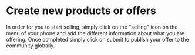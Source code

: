 # Create new products or offers

In order for you to start selling, simply click on the "selling" icon on the menu of your phone and add the different information about what you are offering. Once completed simply click on submit to publish your offer to the community globally.

